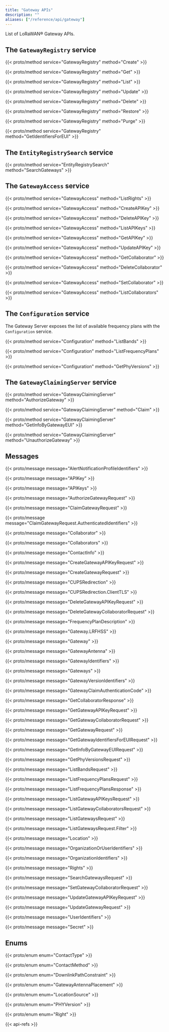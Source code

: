 ```yaml
---
title: "Gateway APIs"
description: ""
aliases: ["/reference/api/gateway"]
---
```


List of LoRaWAN® Gateway APIs.

<!--more-->

## The `GatewayRegistry` service

{{< proto/method service="GatewayRegistry" method="Create" >}}

{{< proto/method service="GatewayRegistry" method="Get" >}}

{{< proto/method service="GatewayRegistry" method="List" >}}

{{< proto/method service="GatewayRegistry" method="Update" >}}

{{< proto/method service="GatewayRegistry" method="Delete" >}}

{{< proto/method service="GatewayRegistry" method="Restore" >}}

{{< proto/method service="GatewayRegistry" method="Purge" >}}

{{< proto/method service="GatewayRegistry" method="GetIdentifiersForEUI" >}}

## The `EntityRegistrySearch` service

{{< proto/method service="EntityRegistrySearch" method="SearchGateways" >}}

## The `GatewayAccess` service

{{< proto/method service="GatewayAccess" method="ListRights" >}}

{{< proto/method service="GatewayAccess" method="CreateAPIKey" >}}

{{< proto/method service="GatewayAccess" method="DeleteAPIKey" >}}

{{< proto/method service="GatewayAccess" method="ListAPIKeys" >}}

{{< proto/method service="GatewayAccess" method="GetAPIKey" >}}

{{< proto/method service="GatewayAccess" method="UpdateAPIKey" >}}

{{< proto/method service="GatewayAccess" method="GetCollaborator" >}}

{{< proto/method service="GatewayAccess" method="DeleteCollaborator" >}}

{{< proto/method service="GatewayAccess" method="SetCollaborator" >}}

{{< proto/method service="GatewayAccess" method="ListCollaborators" >}}

## The `Configuration` service

The Gateway Server exposes the list of available frequency plans with the `Configuration` service.

{{< proto/method service="Configuration" method="ListBands" >}}

{{< proto/method service="Configuration" method="ListFrequencyPlans" >}}

{{< proto/method service="Configuration" method="GetPhyVersions" >}}

## The `GatewayClaimingServer` service

{{< proto/method service="GatewayClaimingServer" method="AuthorizeGateway" >}}

{{< proto/method service="GatewayClaimingServer" method="Claim" >}}

{{< proto/method service="GatewayClaimingServer" method="GetInfoByGatewayEUI" >}}

{{< proto/method service="GatewayClaimingServer" method="UnauthorizeGateway" >}}

## Messages

{{< proto/message message="AlertNotificationProfileIdentifiers" >}}

{{< proto/message message="APIKey" >}}

{{< proto/message message="APIKeys" >}}

{{< proto/message message="AuthorizeGatewayRequest" >}}

{{< proto/message message="ClaimGatewayRequest" >}}

{{< proto/message message="ClaimGatewayRequest.AuthenticatedIdentifiers" >}}

{{< proto/message message="Collaborator" >}}

{{< proto/message message="Collaborators" >}}

{{< proto/message message="ContactInfo" >}}

{{< proto/message message="CreateGatewayAPIKeyRequest" >}}

{{< proto/message message="CreateGatewayRequest" >}}

{{< proto/message message="CUPSRedirection" >}}

{{< proto/message message="CUPSRedirection.ClientTLS" >}}

{{< proto/message message="DeleteGatewayAPIKeyRequest" >}}

{{< proto/message message="DeleteGatewayCollaboratorRequest" >}}

{{< proto/message message="FrequencyPlanDescription" >}}

{{< proto/message message="Gateway.LRFHSS" >}}

{{< proto/message message="Gateway" >}}

{{< proto/message message="GatewayAntenna" >}}

{{< proto/message message="GatewayIdentifiers" >}}

{{< proto/message message="Gateways" >}}

{{< proto/message message="GatewayVersionIdentifiers" >}}

{{< proto/message message="GatewayClaimAuthenticationCode" >}}

{{< proto/message message="GetCollaboratorResponse" >}}

{{< proto/message message="GetGatewayAPIKeyRequest" >}}

{{< proto/message message="GetGatewayCollaboratorRequest" >}}

{{< proto/message message="GetGatewayRequest" >}}

{{< proto/message message="GetGatewayIdentifiersForEUIRequest" >}}

{{< proto/message message="GetInfoByGatewayEUIRequest" >}}

{{< proto/message message="GetPhyVersionsRequest" >}}

{{< proto/message message="ListBandsRequest" >}}

{{< proto/message message="ListFrequencyPlansRequest" >}}

{{< proto/message message="ListFrequencyPlansResponse" >}}

{{< proto/message message="ListGatewayAPIKeysRequest" >}}

{{< proto/message message="ListGatewayCollaboratorsRequest" >}}

{{< proto/message message="ListGatewaysRequest" >}}

{{< proto/message message="ListGatewaysRequest.Filter" >}}

{{< proto/message message="Location" >}}

{{< proto/message message="OrganizationOrUserIdentifiers" >}}

{{< proto/message message="OrganizationIdentifiers" >}}

{{< proto/message message="Rights" >}}

{{< proto/message message="SearchGatewaysRequest" >}}

{{< proto/message message="SetGatewayCollaboratorRequest" >}}

{{< proto/message message="UpdateGatewayAPIKeyRequest" >}}

{{< proto/message message="UpdateGatewayRequest" >}}

{{< proto/message message="UserIdentifiers" >}}

{{< proto/message message="Secret" >}}

## Enums

{{< proto/enum enum="ContactType" >}}

{{< proto/enum enum="ContactMethod" >}}

{{< proto/enum enum="DownlinkPathConstraint" >}}

{{< proto/enum enum="GatewayAntennaPlacement" >}}

{{< proto/enum enum="LocationSource" >}}

{{< proto/enum enum="PHYVersion" >}}

{{< proto/enum enum="Right" >}}

{{< api-refs >}}
